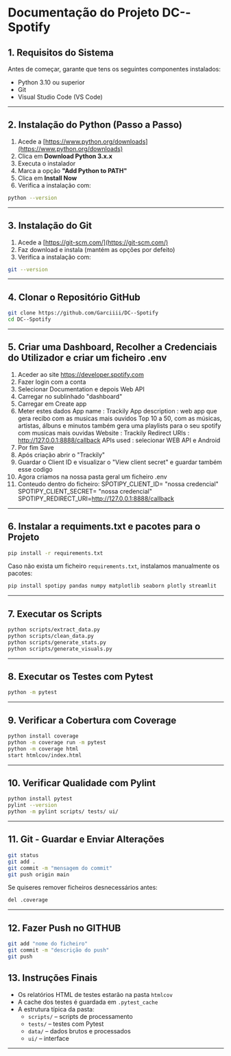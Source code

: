 # Documentação do Projeto DC--Spotify

## 1. Requisitos do Sistema

Antes de começar, garante que tens os seguintes componentes instalados:

- Python 3.10 ou superior
- Git
- Visual Studio Code (VS Code)

---

## 2. Instalação do Python (Passo a Passo)

1. Acede a [https://www.python.org/downloads](https://www.python.org/downloads)
2. Clica em **Download Python 3.x.x**
3. Executa o instalador
4. Marca a opção **"Add Python to PATH"**
5. Clica em **Install Now**
6. Verifica a instalação com:

```bash
python --version
```

---

## 3. Instalação do Git

1. Acede a [https://git-scm.com/](https://git-scm.com/)
2. Faz download e instala (mantém as opções por defeito)
3. Verifica a instalação com:

```bash
git --version
```

---

## 4. Clonar o Repositório GitHub

```bash
git clone https://github.com/Garciiii/DC--Spotify
cd DC--Spotify
```

---

## 5. Criar uma Dashboard, Recolher a Credenciais do Utilizador e criar um ficheiro .env

1. Aceder ao site https://developer.spotify.com
2. Fazer login com a conta
3. Selecionar Documentation e depois Web API
4. Carregar no sublinhado "dashboard"
5. Carregar em Create app
6. Meter estes dados 
    App name : Trackily
    App description : web app que gera recibo com as musicas mais ouvidos Top 10 a 50, com as músicas, artistas, álbuns e minutos também gera uma playlists para o seu spotify com musicas mais ouvidas
    Website : Trackily
    Redirect URIs : http://127.0.0.1:8888/callback
    APIs used : selecionar WEB API e Android
7. Por fim Save
8. Após criação abrir o "Trackily"
9. Guardar o Client ID e visualizar o "View client secret" e guardar também esse codigo
10. Agora criamos na nossa pasta geral um ficheiro .env
11. Conteudo dentro do ficheiro:
    SPOTIPY_CLIENT_ID= "nossa credencial"
    SPOTIPY_CLIENT_SECRET= "nossa credencial"
    SPOTIPY_REDIRECT_URI=http://127.0.0.1:8888/callback
---

## 6. Instalar a requiments.txt e pacotes para o Projeto

```bash
pip install -r requirements.txt
```

Caso não exista um ficheiro `requirements.txt`, instalamos manualmente os pacotes:

```bash
pip install spotipy pandas numpy matplotlib seaborn plotly streamlit
```

---

## 7. Executar os Scripts

```bash
python scripts/extract_data.py
python scripts/clean_data.py
python scripts/generate_stats.py
python scripts/generate_visuals.py
```

---

## 8. Executar os Testes com Pytest

```bash
python -m pytest
```

---

## 9. Verificar a Cobertura com Coverage

```bash
python install coverage
python -m coverage run -m pytest
python -m coverage html
start htmlcov/index.html
```

---

## 10. Verificar Qualidade com Pylint

```bash
python install pytest
pylint --version
python -m pylint scripts/ tests/ ui/
```

---

## 11. Git - Guardar e Enviar Alterações

```bash
git status
git add .
git commit -m "mensagem do commit"
git push origin main
```

Se quiseres remover ficheiros desnecessários antes:

```bash
del .coverage
```

---
## 12. Fazer Push no GITHUB

```bash
git add "nome do ficheiro"
git commit -m "descrição do push"
git push
```

## 13. Instruções Finais

- Os relatórios HTML de testes estarão na pasta `htmlcov`
- A cache dos testes é guardada em `.pytest_cache`
- A estrutura típica da pasta:
  - `scripts/` – scripts de processamento
  - `tests/` – testes com Pytest
  - `data/` – dados brutos e processados
  - `ui/` – interface 

---


